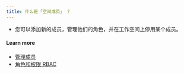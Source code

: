 ```yaml
---
title: 什么是「空间成员」 ?
---
```


- 您可以添加新的成员，管理他们的角色，并在工作空间上停用某个成员。

#### Learn more

- [管理成员](https://www.bytebase.com/docs/get-started/step-by-step/manage-members)
- [角色和权限 RBAC](https://www.bytebase.com/docs/concepts/roles-and-permissions)
